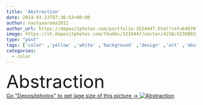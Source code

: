 ```yaml
---
title: 'Abstraction'
date: 2014-03-23T07:36:53+00:00
author: nastyaaroma2011
author_url: https://depositphotos.com/portfolio-3224447.html?ref=64678756
image: https://st.depositphotos.com/thumbs/3224447/vector/4238/42380933/api_thumb_450.jpg?forcejpeg=true
type: "post"
tags: ['color' ,'yellow' ,'white' ,'background' ,'design' ,'art' ,'abstract' ,'colour' ,'brown' ,'pink' ,'tender' ,'debris' ,'fragments' ,'triangles' ,'abstract background' ,'background abstract' ,'light background' ,'abstract pattern' ,'northern lights' ,'abstract vector' ,'abstract art' ,'abstract design' ,'background vector' ,'background design' ,'pastel background' ,'pastel colours' ,'Gentle background' ,'changes of colours' ]
categories: 
  - color
---
```

<div aling="center">
            <font size="60"> Abstraction</font>   
</div>
<div>
    <a href='https://st.depositphotos.com/thumbs/3224447/vector/4238/42380933/api_thumb_450.jpg?forcejpeg=true?ref=64678756' target=_blank > Go "Depositphotos" to get lage size of this picture ->
        <img href='https://st.depositphotos.com/thumbs/3224447/vector/4238/42380933/api_thumb_450.jpg?forcejpeg=true?ref=64678756' src='https://st.depositphotos.com/3224447/4238/v/950/depositphotos_42380933-stock-illustration-abstraction.jpg?forcejpeg=true' alt='Abstraction' >
    </a>
</div>
